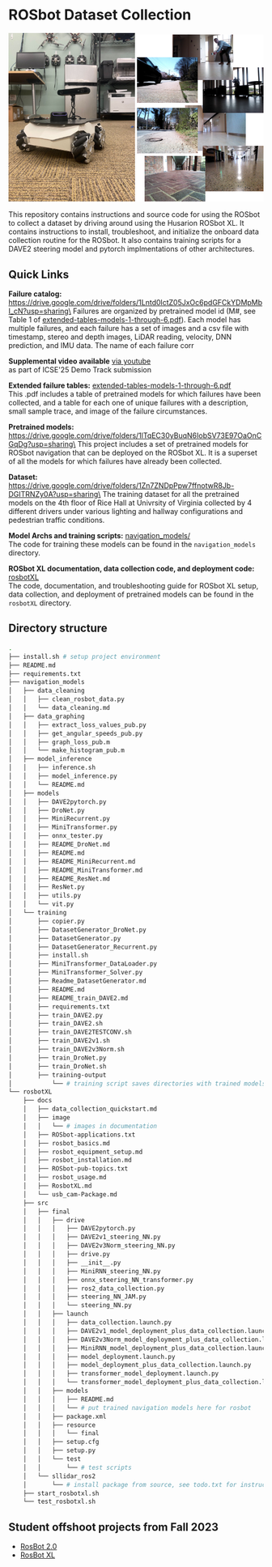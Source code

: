 # ROSbot Dataset Collection

<p float="middle">
  <img src="rosbotXL/docs/image/IMG_9067.jpg" width="250" />
  <img src="rosbotXL/docs/image/dataset.png" width="250" /> 
</p>

This repository contains instructions and source code for using the ROSbot to collect a dataset by driving around using the Husarion ROSbot XL.
It contains instructions to install, troubleshoot, and initialize the onboard data collection routine for the ROSbot.
It also contains training scripts for a DAVE2 steering model and pytorch implmentations of other architectures.


## Quick Links

**Failure catalog:** https://drive.google.com/drive/folders/1Lntd0lctZ05JxOc6pdGFCkYDMpMbI_cN?usp=sharing\
Failures are organized by pretrained model id (M\#, see Table 1 of [extended-tables-models-1-through-6.pdf](./extended-tables-models-1-through-6.pdf)). Each model has multiple failures, and each failure has a set of images and a csv file with timestamp, stereo and depth images, LiDAR reading, velocity, DNN prediction, and IMU data.
The name of each failure corr

**Supplemental video available** [via youtube](https://youtu.be/qgvO_J_3u14)\
as part of ICSE'25 Demo Track submission

**Extended failure tables:** [extended-tables-models-1-through-6.pdf](./extended-tables-models-1-through-6.pdf)\
This .pdf includes a table of pretrained models for which failures have been collected, and a table for each one of unique failures with a description, small sample trace, and image of the failure circumstances.

**Pretrained models:** https://drive.google.com/drive/folders/1lTqEC30yBuqN6IobSV73E97OaOnCGqDg?usp=sharing\
This project includes a set of pretrained models for ROSbot navigation that can be deployed on the ROSbot XL. It is a superset of all the models for which failures have already been collected.

**Dataset:** https://drive.google.com/drive/folders/1Zn7ZNDpPpw7ffnotwR8Jb-DGITRNZy0A?usp=sharing\
The training dataset for all the pretrained models on the 4th floor of Rice Hall at Univrsity of Virginia collected by 4 different drivers under various lighting and hallway configurations and pedestrian traffic conditions.

**Model Archs and training scripts:** [navigation_models/](navigation_models/)\
The code for training these models can be found in the ``navigation_models`` directory.

**ROSbot XL documentation, data collection code, and deployment code:** [rosbotXL](rosbotXL)\
The code, documentation, and troubleshooting guide for ROSbot XL setup, data collection, and deployment of pretrained models can be found in the ``rosbotXL`` directory.


## Directory structure

```bash
.
├── install.sh # setup project environment
├── README.md
├── requirements.txt
├── navigation_models
│   ├── data_cleaning
│   │   ├── clean_rosbot_data.py
│   │   └── data_cleaning.md
│   ├── data_graphing
│   │   ├── extract_loss_values_pub.py
│   │   ├── get_angular_speeds_pub.py
│   │   ├── graph_loss_pub.m
│   │   └── make_histogram_pub.m
│   ├── model_inference
│   │   ├── inference.sh
│   │   ├── model_inference.py
│   │   └── README.md
│   ├── models
│   │   ├── DAVE2pytorch.py
│   │   ├── DroNet.py
│   │   ├── MiniRecurrent.py
│   │   ├── MiniTransformer.py
│   │   ├── onnx_tester.py
│   │   ├── README_DroNet.md
│   │   ├── README.md
│   │   ├── README_MiniRecurrent.md
│   │   ├── README_MiniTransformer.md
│   │   ├── README_ResNet.md
│   │   ├── ResNet.py
│   │   ├── utils.py
│   │   └── vit.py
│   └── training
│       ├── copier.py
│       ├── DatasetGenerator_DroNet.py
│       ├── DatasetGenerator.py
│       ├── DatasetGenerator_Recurrent.py
│       ├── install.sh
│       ├── MiniTransformer_DataLoader.py
│       ├── MiniTransformer_Solver.py
│       ├── Readme_DatasetGenerator.md
│       ├── README.md
│       ├── README_train_DAVE2.md
│       ├── requirements.txt
│       ├── train_DAVE2.py
│       ├── train_DAVE2.sh
│       ├── train_DAVE2TESTCONV.sh
│       ├── train_DAVE2v1.sh
│       ├── train_DAVE2v3Norm.sh
│       ├── train_DroNet.py
│       ├── train_DroNet.sh
│       ├── training-output
│           └── # training script saves directories with trained models here 
└── rosbotXL
    ├── docs
    │   ├── data_collection_quickstart.md
    │   ├── image
    │   │   └── # images in documentation
    │   ├── ROSbot-applications.txt
    │   ├── rosbot_basics.md
    │   ├── rosbot_equipment_setup.md
    │   ├── rosbot_installation.md
    │   ├── ROSbot-pub-topics.txt
    │   ├── rosbot_usage.md
    │   ├── RosbotXL.md
    │   └── usb_cam-Package.md
    ├── src
    │   ├── final
    │   │   ├── drive
    │   │   │   ├── DAVE2pytorch.py
    │   │   │   ├── DAVE2v1_steering_NN.py
    │   │   │   ├── DAVE2v3Norm_steering_NN.py
    │   │   │   ├── drive.py
    │   │   │   ├── __init__.py
    │   │   │   ├── MiniRNN_steering_NN.py
    │   │   │   ├── onnx_steering_NN_transformer.py
    │   │   │   ├── ros2_data_collection.py
    │   │   │   ├── steering_NN_JAM.py
    │   │   │   └── steering_NN.py
    │   │   ├── launch
    │   │   │   ├── data_collection.launch.py
    │   │   │   ├── DAVE2v1_model_deployment_plus_data_collection.launch.py
    │   │   │   ├── DAVE2v3Norm_model_deployment_plus_data_collection.launch.py
    │   │   │   ├── MiniRNN_model_deployment_plus_data_collection.launch.py
    │   │   │   ├── model_deployment.launch.py
    │   │   │   ├── model_deployment_plus_data_collection.launch.py
    │   │   │   ├── transformer_model_deployment.launch.py
    │   │   │   └── transformer_model_deployment_plus_data_collection.launch.py
    │   │   ├── models
    │   │   │   ├── README.md
    │   │   │   └── # put trained navigation models here for rosbot
    │   │   ├── package.xml
    │   │   ├── resource
    │   │   │   └── final
    │   │   ├── setup.cfg
    │   │   ├── setup.py
    │   │   └── test
    │   │       └── # test scripts
    │   └── sllidar_ros2
    │       └── # install package from source, see todo.txt for instructions
    ├── start_rosbotxl.sh
    └── test_rosbotxl.sh
```


## Student offshoot projects from Fall 2023
- [RosBot 2.0](https://github.com/Taylucky/Rosbot2.0)
- [RosBot XL](https://github.com/ish-gupta/ml-robot)
